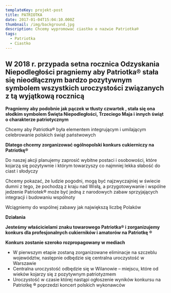 ```yaml
---
templateKey: projekt-post
title: PATRIOTKA
date: 2017-01-04T15:04:10.000Z
thumbnail: /img/background.jpg
description: Chcemy wypromować ciastko o nazwie Patriotka®
tags:
  - Patriotka
  - Ciastko
---
```

## **W 2018 r. przypada setna rocznica Odzyskania Niepodległości pragniemy aby Patriotka® stała się nieodłącznym bardzo pozytywnym symbolem wszystkich uroczystości związanych z tą wyjątkową rocznicą**

**Pragniemy aby podobnie jak pączek w tłusty czwartek , stała się ona słodkim symbolem Święta Niepodległości, Trzeciego Maja i innych świąt o charakterze patriotycznym**

Chcemy aby Patriotka® była elementem integrującym i umilającym celebrowanie polskich świąt państwowych

**Dlatego chcemy zorganizować ogólnopolski konkurs cukierniczy na Patriotkę®**

Do naszej akcji planujemy zaprosić wybitne postaci i osobowości, które kojarzą się pozytywnie i którym towarzyszy co najmniej lekka słabość do ciast i słodyczy

Chcemy pokazać, że ludzie pogodni, mogą być najzwyczajniej w świecie dumni z tego, że pochodzą z kraju nad Wisłą, a przygotowywanie i wspólne jedzenie Patriotek®  może być jedną z narodowych zabaw  sprzyjających integracji i budowaniu wspólnoty

Wciągniemy do wspólnej zabawy jak największą liczbę Polaków

**Działania**

**Jesteśmy właścicielami znaku towarowego Patriotka® i zorganizujemy konkurs dla profesjonalnych cukierników i amatorów na Patriotkę ®**

**Konkurs zostanie szeroko rozpropagowany w mediach**

* W pierwszym etapie zostaną zorganizowane eliminacje na szczeblu województw, następnie odbędzie się centralna uroczystość w Warszawie
* Centralna uroczystość odbędzie się w Wilanowie – miejscu, które od wieków kojarzy się z pozytywnym patriotyzmem
* Uroczystość w czasie której nastąpi ogłoszenie wyników konkursu na Patriotkę ® poprzedzi  koncert polskich wykonawców
